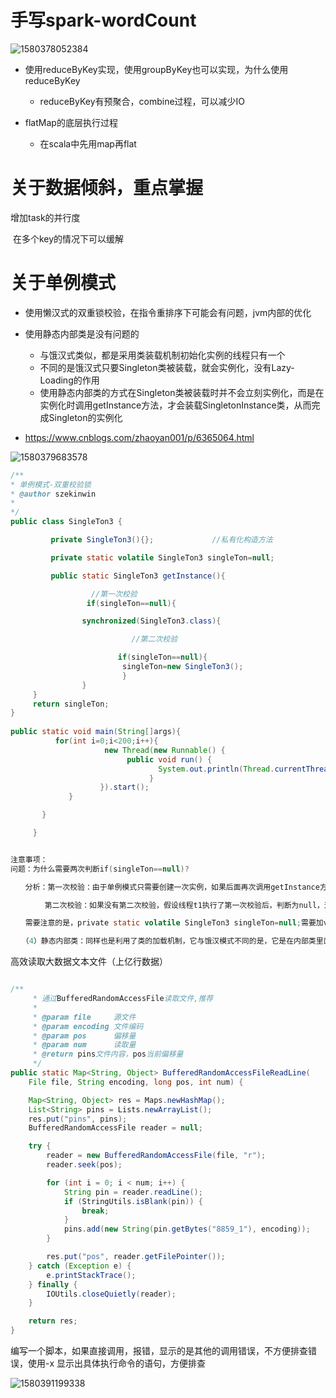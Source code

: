 

# 手写spark-wordCount

![1580378052384](C:/Users/Administrator/AppData/Roaming/Typora/typora-user-images/1580378052384.png)

- 使用reduceByKey实现，使用groupByKey也可以实现，为什么使用reduceByKey
  - reduceByKey有预聚合，combine过程，可以减少IO

- flatMap的底层执行过程
  - 在scala中先用map再flat



# 关于数据倾斜，重点掌握

增加task的并行度

​	在多个key的情况下可以缓解





# 关于单例模式

- 使用懒汉式的双重锁校验，在指令重排序下可能会有问题，jvm内部的优化

- 使用静态内部类是没有问题的

  - 与饿汉式类似，都是采用类装载机制初始化实例的线程只有一个
  - 不同的是饿汉式只要Singleton类被装载，就会实例化，没有Lazy-Loading的作用
  - 使用静态内部类的方式在Singleton类被装载时并不会立刻实例化，而是在实例化时调用getInstance方法，才会装载SingletonInstance类，从而完成Singleton的实例化

  

- https://www.cnblogs.com/zhaoyan001/p/6365064.html

![1580379683578](C:/Users/Administrator/AppData/Roaming/Typora/typora-user-images/1580379683578.png)



```java
/**
* 单例模式-双重校验锁
* @author szekinwin
*
*/
public class SingleTon3 {

         private SingleTon3(){};             //私有化构造方法

         private static volatile SingleTon3 singleTon=null;

         public static SingleTon3 getInstance(){

                  //第一次校验
                 if(singleTon==null){     

                synchronized(SingleTon3.class){

                           //第二次校验

                        if(singleTon==null){     
                         singleTon=new SingleTon3();
                         }
                }
     }
     return singleTon;
}
 
public static void main(String[]args){
          for(int i=0;i<200;i++){
                     new Thread(new Runnable() {
                          public void run() {
                                 System.out.println(Thread.currentThread().getName()+":"+SingleTon3.getInstance().hashCode());
                               }
                    }).start();
             }

       }

     }


注意事项：
问题：为什么需要两次判断if(singleTon==null)?

　　分析：第一次校验：由于单例模式只需要创建一次实例，如果后面再次调用getInstance方法时，则直接返回之前创建的实例，因此大部分时间不需要执行同步方法里面的代码，大大提高了性能。如果不加第一次校验的话，那跟上面的懒汉模式没什么区别，每次都要去竞争锁。

　　　　 第二次校验：如果没有第二次校验，假设线程t1执行了第一次校验后，判断为null，这时t2也获取了CPU执行权，也执行了第一次校验，判断也为null。接下来t2获得锁，创建实例。这时t1又获得CPU执行权，由于之前已经进行了第一次校验，结果为null（不会再次判断），获得锁后，直接创建实例。结果就会导致创建多个实例。所以需要在同步代码里面进行第二次校验，如果实例为空，则进行创建。

　　需要注意的是，private static volatile SingleTon3 singleTon=null;需要加volatile关键字，否则会出现错误。问题的原因在于JVM指令重排优化的存在。在某个线程创建单例对象时，在构造方法被调用之前，就为该对象分配了内存空间并将对象的字段设置为默认值。此时就可以将分配的内存地址赋值给instance字段了，然而该对象可能还没有初始化。若紧接着另外一个线程来调用getInstance，取到的就是状态不正确的对象，程序就会出错。

　　（4）静态内部类：同样也是利用了类的加载机制，它与饿汉模式不同的是，它是在内部类里面去创建对象实例。这样的话，只要应用中不使用内部类，JVM就不会去加载这个单例类，也就不会创建单例对象，从而实现懒汉式的延迟加载。也就是说这种方式可以同时保证延迟加载和线程安全。
```



高效读取大数据文本文件（上亿行数据）

```java

/**
     * 通过BufferedRandomAccessFile读取文件,推荐
     *
     * @param file     源文件
     * @param encoding 文件编码
     * @param pos      偏移量
     * @param num      读取量
     * @return pins文件内容，pos当前偏移量
     */
public static Map<String, Object> BufferedRandomAccessFileReadLine(
    File file, String encoding, long pos, int num) {

    Map<String, Object> res = Maps.newHashMap();
    List<String> pins = Lists.newArrayList();
    res.put("pins", pins);
    BufferedRandomAccessFile reader = null;

    try {
        reader = new BufferedRandomAccessFile(file, "r");
        reader.seek(pos);

        for (int i = 0; i < num; i++) {
            String pin = reader.readLine();
            if (StringUtils.isBlank(pin)) {
                break;
            }
            pins.add(new String(pin.getBytes("8859_1"), encoding));
        }

        res.put("pos", reader.getFilePointer());
    } catch (Exception e) {
        e.printStackTrace();
    } finally {
        IOUtils.closeQuietly(reader);
    }

    return res;
}
```



编写一个脚本，如果直接调用，报错，显示的是其他的调用错误，不方便排查错误，使用-x 显示出具体执行命令的语句，方便排查



![1580391199338](C:/Users/Administrator/AppData/Roaming/Typora/typora-user-images/1580391199338.png)